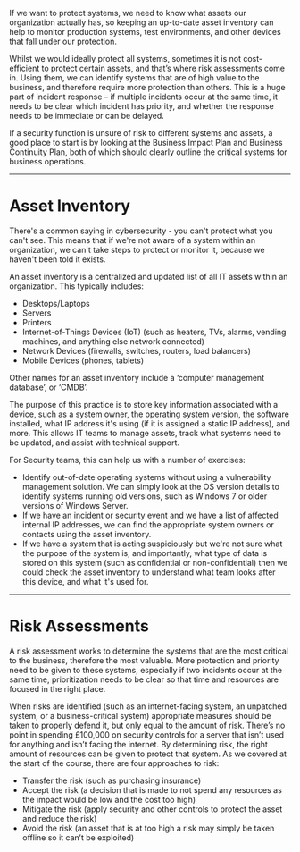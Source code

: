 If we want to protect systems, we need to know what assets our organization actually has, so keeping an up-to-date asset inventory can help to monitor production systems, test environments, and other devices that fall under our protection.

Whilst we would ideally protect all systems, sometimes it is not cost-efficient to protect certain assets, and that’s where risk assessments come in. Using them, we can identify systems that are of high value to the business, and therefore require more protection than others. This is a huge part of incident response – if multiple incidents occur at the same time, it needs to be clear which incident has priority, and whether the response needs to be immediate or can be delayed.

If a security function is unsure of risk to different systems and assets, a good place to start is by looking at the Business Impact Plan and Business Continuity Plan, both of which should clearly outline the critical systems for business operations.

---

# Asset Inventory

There's a common saying in cybersecurity - you can't protect what you can't see. This means that if we're not aware of a system within an organization, we can't take steps to protect or monitor it, because we haven't been told it exists.

An asset inventory is a centralized and updated list of all IT assets within an organization. This typically includes:

- Desktops/Laptops
- Servers
- Printers
- Internet-of-Things Devices (IoT) (such as heaters, TVs, alarms, vending machines, and anything else network connected)
- Network Devices (firewalls, switches, routers, load balancers)
- Mobile Devices (phones, tablets)

Other names for an asset inventory include a ‘computer management database’, or ‘CMDB’.

The purpose of this practice is to store key information associated with a device, such as a system owner, the operating system version, the software installed, what IP address it's using (if it is assigned a static IP address), and more. This allows IT teams to manage assets, track what systems need to be updated, and assist with technical support.

For Security teams, this can help us with a number of exercises:

- Identify out-of-date operating systems without using a vulnerability management solution. We can simply look at the OS version details to identify systems running old versions, such as Windows 7 or older versions of Windows Server.
- If we have an incident or security event and we have a list of affected internal IP addresses, we can find the appropriate system owners or contacts using the asset inventory.
- If we have a system that is acting suspiciously but we're not sure what the purpose of the system is, and importantly, what type of data is stored on this system (such as confidential or non-confidential) then we could check the asset inventory to understand what team looks after this device, and what it's used for.

---

# Risk Assessments

A risk assessment works to determine the systems that are the most critical to the business, therefore the most valuable. More protection and priority need to be given to these systems, especially if two incidents occur at the same time, prioritization needs to be clear so that time and resources are focused in the right place.

When risks are identified (such as an internet-facing system, an unpatched system, or a business-critical system) appropriate measures should be taken to properly defend it, but only equal to the amount of risk. There’s no point in spending £100,000 on security controls for a server that isn’t used for anything and isn’t facing the internet. By determining risk, the right amount of resources can be given to protect that system. As we covered at the start of the course, there are four approaches to risk:

- Transfer the risk (such as purchasing insurance)
- Accept the risk (a decision that is made to not spend any resources as the impact would be low and the cost too high)
- Mitigate the risk (apply security and other controls to protect the asset and reduce the risk)
- Avoid the risk (an asset that is at too high a risk may simply be taken offline so it can’t be exploited)